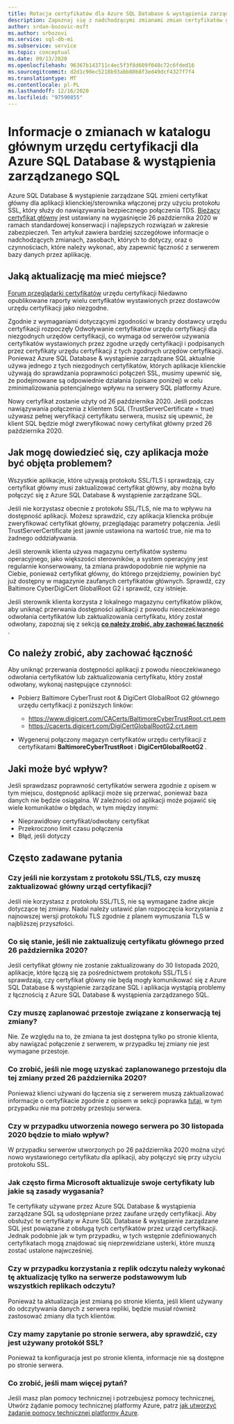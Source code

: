 ```yaml
---
title: Rotacja certyfikatów dla Azure SQL Database & wystąpienia zarządzanego SQL
description: Zapoznaj się z nadchodzącymi zmianami zmian certyfikatów głównych, które wpłyną na Azure SQL Database i wystąpienie zarządzane Azure SQL
author: srdan-bozovic-msft
ms.author: srbozovi
ms.service: sql-db-mi
ms.subservice: service
ms.topic: conceptual
ms.date: 09/13/2020
ms.openlocfilehash: 96367b143711c4ec5f3f8d609f048c72c6fded16
ms.sourcegitcommit: d2d1c90ec5218b93abb80b8f3ed49dcf4327f7f4
ms.translationtype: MT
ms.contentlocale: pl-PL
ms.lasthandoff: 12/16/2020
ms.locfileid: "97590855"
---
```

# <a name="understanding-the-changes-in-the-root-ca-change-for-azure-sql-database--sql-managed-instance"></a>Informacje o zmianach w katalogu głównym urzędu certyfikacji dla Azure SQL Database & wystąpienia zarządzanego SQL

Azure SQL Database & wystąpienie zarządzane SQL zmieni certyfikat główny dla aplikacji klienckiej/sterownika włączonej przy użyciu protokołu SSL, który służy do nawiązywania bezpiecznego połączenia TDS. [Bieżący certyfikat główny](https://www.digicert.com/CACerts/BaltimoreCyberTrustRoot.crt.pem) jest ustawiany na wygaśnięcie 26 października 2020 w ramach standardowej konserwacji i najlepszych rozwiązań w zakresie zabezpieczeń. Ten artykuł zawiera bardziej szczegółowe informacje o nadchodzących zmianach, zasobach, których to dotyczy, oraz o czynnościach, które należy wykonać, aby zapewnić łączność z serwerem bazy danych przez aplikację.

## <a name="what-update-is-going-to-happen"></a>Jaką aktualizację ma mieć miejsce?

[Forum przeglądarki certyfikatów](https://cabforum.org/) urzędu certyfikacji Niedawno opublikowane raporty wielu certyfikatów wystawionych przez dostawców urzędu certyfikacji jako niezgodne.

Zgodnie z wymaganiami dotyczącymi zgodności w branży dostawcy urzędu certyfikacji rozpoczęły Odwoływanie certyfikatów urzędu certyfikacji dla niezgodnych urzędów certyfikacji, co wymaga od serwerów używania certyfikatów wystawionych przez zgodne urzędy certyfikacji i podpisanych przez certyfikaty urzędu certyfikacji z tych zgodnych urzędów certyfikacji. Ponieważ Azure SQL Database & wystąpienie zarządzane SQL aktualnie używa jednego z tych niezgodnych certyfikatów, których aplikacje klienckie używają do sprawdzania poprawności połączeń SSL, musimy upewnić się, że podejmowane są odpowiednie działania (opisane poniżej) w celu zminimalizowania potencjalnego wpływu na serwery SQL platformy Azure.

Nowy certyfikat zostanie użyty od 26 października 2020. Jeśli podczas nawiązywania połączenia z klientem SQL (TrustServerCertificate = true) używasz pełnej weryfikacji certyfikatu serwera, musisz się upewnić, że klient SQL będzie mógł zweryfikować nowy certyfikat główny przed 26 października 2020.

## <a name="how-do-i-know-if-my-application-might-be-affected"></a>Jak mogę dowiedzieć się, czy aplikacja może być objęta problemem?

Wszystkie aplikacje, które używają protokołu SSL/TLS i sprawdzają, czy certyfikat główny musi zaktualizować certyfikat główny, aby można było połączyć się z Azure SQL Database & wystąpienie zarządzane SQL. 

Jeśli nie korzystasz obecnie z protokołu SSL/TLS, nie ma to wpływu na dostępność aplikacji. Możesz sprawdzić, czy aplikacja kliencka próbuje zweryfikować certyfikat główny, przeglądając parametry połączenia. Jeśli TrustServerCertificate jest jawnie ustawiona na wartość true, nie ma to żadnego oddziaływania.

Jeśli sterownik klienta używa magazynu certyfikatów systemu operacyjnego, jako większości sterowników, a system operacyjny jest regularnie konserwowany, ta zmiana prawdopodobnie nie wpłynie na Ciebie, ponieważ certyfikat główny, do którego przejdziemy, powinien być już dostępny w magazynie zaufanych certyfikatów głównych. Sprawdź, czy Baltimore CyberDigiCert GlobalRoot G2 i sprawdź, czy istnieje.

Jeśli sterownik klienta korzysta z lokalnego magazynu certyfikatów plików, aby uniknąć przerwania dostępności aplikacji z powodu nieoczekiwanego odwołania certyfikatów lub zaktualizowania certyfikatu, który został odwołany, zapoznaj się z sekcją [**co należy zrobić, aby zachować łączność**](./ssl-root-certificate-expiring.md#what-do-i-need-to-do-to-maintain-connectivity) .

## <a name="what-do-i-need-to-do-to-maintain-connectivity"></a>Co należy zrobić, aby zachować łączność

Aby uniknąć przerwania dostępności aplikacji z powodu nieoczekiwanego odwołania certyfikatów lub zaktualizowania certyfikatu, który został odwołany, wykonaj następujące czynności:

*   Pobierz Baltimore CyberTrust root & DigiCert GlobalRoot G2 głównego urzędu certyfikacji z poniższych linków:
    *   https://www.digicert.com/CACerts/BaltimoreCyberTrustRoot.crt.pem
    *   https://cacerts.digicert.com/DigiCertGlobalRootG2.crt.pem

*   Wygeneruj połączony magazyn certyfikatów urzędu certyfikacji z certyfikatami **BaltimoreCyberTrustRoot** i **DigiCertGlobalRootG2** .

## <a name="what-can-be-the-impact"></a>Jaki może być wpływ?
Jeśli sprawdzasz poprawność certyfikatów serwera zgodnie z opisem w tym miejscu, dostępność aplikacji może się przerwać, ponieważ baza danych nie będzie osiągalna. W zależności od aplikacji może pojawić się wiele komunikatów o błędach, w tym między innymi:
*   Nieprawidłowy certyfikat/odwołany certyfikat
*   Przekroczono limit czasu połączenia
*   Błąd, jeśli dotyczy

## <a name="frequently-asked-questions"></a>Często zadawane pytania

### <a name="if-i-am-not-using-ssltls-do-i-still-need-to-update-the-root-ca"></a>Czy jeśli nie korzystam z protokołu SSL/TLS, czy muszę zaktualizować główny urząd certyfikacji?
Jeśli nie korzystasz z protokołu SSL/TLS, nie są wymagane żadne akcje dotyczące tej zmiany. Nadal należy ustawić plan rozpoczęcia korzystania z najnowszej wersji protokołu TLS zgodnie z planem wymuszania TLS w najbliższej przyszłości.

### <a name="what-will-happen-if-i-do-not-update-the-root-certificate-before-october-26-2020"></a>Co się stanie, jeśli nie zaktualizuję certyfikatu głównego przed 26 października 2020?
Jeśli certyfikat główny nie zostanie zaktualizowany do 30 listopada 2020, aplikacje, które łączą się za pośrednictwem protokołu SSL/TLS i sprawdzają, czy certyfikat główny nie będą mogły komunikować się z Azure SQL Database & wystąpienie zarządzane SQL i aplikacja wystąpią problemy z łącznością z Azure SQL Database & wystąpienia zarządzanego SQL.

### <a name="do-i-need-to-plan-a-maintenance-downtime-for-this-changebr"></a>Czy muszę zaplanować przestoje związane z konserwacją tej zmiany?<BR>
Nie. Ze względu na to, że zmiana ta jest dostępna tylko po stronie klienta, aby nawiązać połączenie z serwerem, w przypadku tej zmiany nie jest wymagane przestoje.

### <a name="what-if-i-cannot-get-a-scheduled-downtime-for-this-change-before-october-26-2020"></a>Co zrobić, jeśli nie mogę uzyskać zaplanowanego przestoju dla tej zmiany przed 26 października 2020?
Ponieważ klienci używani do łączenia się z serwerem muszą zaktualizować informacje o certyfikacie zgodnie z opisem w sekcji poprawka [tutaj](./ssl-root-certificate-expiring.md#what-do-i-need-to-do-to-maintain-connectivity), w tym przypadku nie ma potrzeby przestoju serwera.

### <a name="if-i-create-a-new-server-after-november-30-2020-will-i-be-impacted"></a>Czy w przypadku utworzenia nowego serwera po 30 listopada 2020 będzie to miało wpływ?
W przypadku serwerów utworzonych po 26 października 2020 można użyć nowo wystawionego certyfikatu dla aplikacji, aby połączyć się przy użyciu protokołu SSL.

### <a name="how-often-does-microsoft-update-their-certificates-or-what-is-the-expiry-policy"></a>Jak często firma Microsoft aktualizuje swoje certyfikaty lub jakie są zasady wygasania?
Te certyfikaty używane przez Azure SQL Database & wystąpienia zarządzane SQL są udostępniane przez zaufane urzędy certyfikacji. Aby obsłużyć te certyfikaty w Azure SQL Database & wystąpienie zarządzane SQL jest powiązane z obsługą tych certyfikatów przez urząd certyfikacji. Jednak podobnie jak w tym przypadku, w tych wstępnie zdefiniowanych certyfikatach mogą znajdować się nieprzewidziane usterki, które muszą zostać ustalone najwcześniej.

### <a name="if-i-am-using-read-replicas-do-i-need-to-perform-this-update-only-on-primary-server-or-all-the-read-replicas"></a>Czy w przypadku korzystania z replik odczytu należy wykonać tę aktualizację tylko na serwerze podstawowym lub wszystkich replikach odczytu?
Ponieważ ta aktualizacja jest zmianą po stronie klienta, jeśli klient używany do odczytywania danych z serwera repliki, będzie musiał również zastosować zmiany dla tych klientów. 

### <a name="do-we-have-server-side-query-to-verify-if-ssl-is-being-used"></a>Czy mamy zapytanie po stronie serwera, aby sprawdzić, czy jest używany protokół SSL?
Ponieważ ta konfiguracja jest po stronie klienta, informacje nie są dostępne po stronie serwera.

### <a name="what-if-i-have-further-questions"></a>Co zrobić, jeśli mam więcej pytań?
Jeśli masz plan pomocy technicznej i potrzebujesz pomocy technicznej, Utwórz żądanie pomocy technicznej platformy Azure, patrz [jak utworzyć żądanie pomocy technicznej platformy Azure](../../azure-portal/supportability/how-to-create-azure-support-request.md).